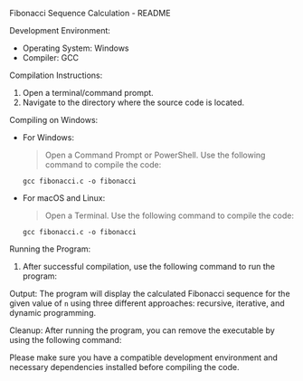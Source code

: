 Fibonacci Sequence Calculation - README

Development Environment:

- Operating System: Windows
- Compiler: GCC

Compilation Instructions:

1. Open a terminal/command prompt.
2. Navigate to the directory where the source code is located.

Compiling on Windows:

- For Windows:
  > Open a Command Prompt or PowerShell.
  > Use the following command to compile the code:
  ```
  gcc fibonacci.c -o fibonacci
  ```
- For macOS and Linux:
  > Open a Terminal.
  > Use the following command to compile the code:
  ```
  gcc fibonacci.c -o fibonacci
  ```

Running the Program:

1. After successful compilation, use the following command to run the program:

Output:
The program will display the calculated Fibonacci sequence for the given value of `n` using three different approaches: recursive, iterative, and dynamic programming.

Cleanup:
After running the program, you can remove the executable by using the following command:

Please make sure you have a compatible development environment and necessary dependencies installed before compiling the code.
